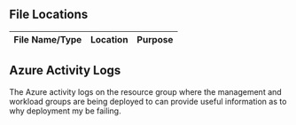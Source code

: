 
## File Locations

|File Name/Type|Location|Purpose|
|-----|-----|-----|


## Azure Activity Logs

The Azure activity logs on the resource group where the management and workload groups are being deployed to can provide useful information as to why deployment my be failing.
